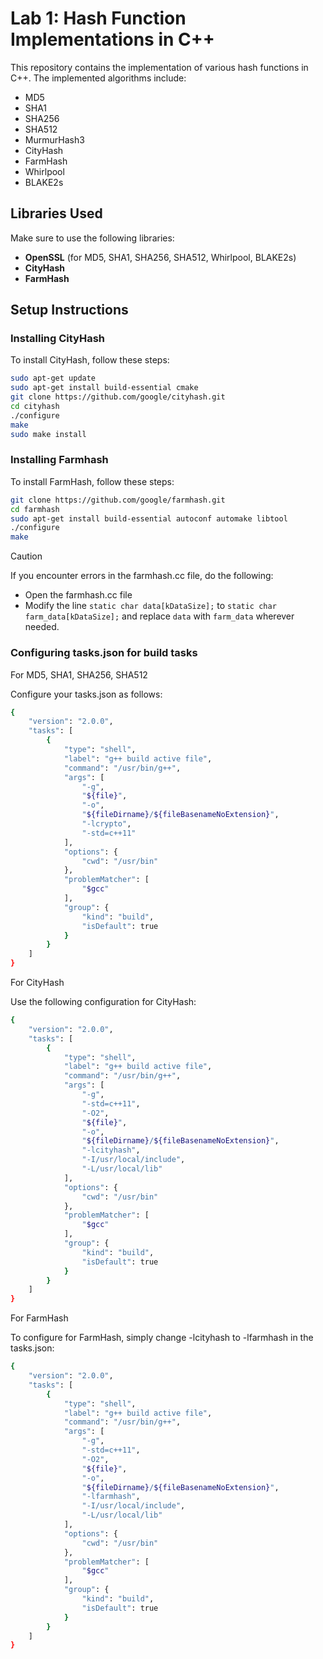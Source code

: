 # Lab 1: Hash Function Implementations in C++

This repository contains the implementation of various hash functions in C++. The implemented algorithms include:

- MD5
- SHA1
- SHA256
- SHA512
- MurmurHash3
- CityHash
- FarmHash
- Whirlpool
- BLAKE2s

## Libraries Used

Make sure to use the following libraries:

- **OpenSSL** (for MD5, SHA1, SHA256, SHA512, Whirlpool, BLAKE2s)
- **CityHash**
- **FarmHash**

## Setup Instructions

### Installing CityHash

To install CityHash, follow these steps:

```bash
sudo apt-get update
sudo apt-get install build-essential cmake
git clone https://github.com/google/cityhash.git
cd cityhash
./configure
make    
sudo make install
```

### Installing Farmhash
To install FarmHash, follow these steps:
```bash
git clone https://github.com/google/farmhash.git
cd farmhash
sudo apt-get install build-essential autoconf automake libtool
./configure
make
```
> [!CAUTION]
> If you encounter errors in the farmhash.cc file, do the following:

- Open the farmhash.cc file
- Modify the line 
  ```static char data[kDataSize];``` to ```static char farm_data[kDataSize];``` and replace `data` with `farm_data` wherever needed.

### Configuring tasks.json for build tasks
For MD5, SHA1, SHA256, SHA512 

Configure your tasks.json as follows:
```bash
{
    "version": "2.0.0",
    "tasks": [
        {
            "type": "shell",
            "label": "g++ build active file",
            "command": "/usr/bin/g++",
            "args": [
                "-g",
                "${file}",
                "-o",
                "${fileDirname}/${fileBasenameNoExtension}",
                "-lcrypto",
                "-std=c++11"
            ],
            "options": {
                "cwd": "/usr/bin"
            },
            "problemMatcher": [
                "$gcc"
            ],
            "group": {
                "kind": "build",
                "isDefault": true
            }
        }
    ]
}
```

For CityHash

Use the following configuration for CityHash:
```bash
{
    "version": "2.0.0",
    "tasks": [
        {
            "type": "shell",
            "label": "g++ build active file",
            "command": "/usr/bin/g++",
            "args": [
                "-g",
                "-std=c++11",
                "-O2",
                "${file}",
                "-o",
                "${fileDirname}/${fileBasenameNoExtension}",
                "-lcityhash",
                "-I/usr/local/include",
                "-L/usr/local/lib"
            ],
            "options": {
                "cwd": "/usr/bin"
            },
            "problemMatcher": [
                "$gcc"
            ],
            "group": {
                "kind": "build",
                "isDefault": true
            }
        }
    ]
}
```
For FarmHash

To configure for FarmHash, simply change -lcityhash to -lfarmhash in the tasks.json:
```bash
{
    "version": "2.0.0",
    "tasks": [
        {
            "type": "shell",
            "label": "g++ build active file",
            "command": "/usr/bin/g++",
            "args": [
                "-g",
                "-std=c++11",
                "-O2",
                "${file}",
                "-o",
                "${fileDirname}/${fileBasenameNoExtension}",
                "-lfarmhash",
                "-I/usr/local/include",
                "-L/usr/local/lib"
            ],
            "options": {
                "cwd": "/usr/bin"
            },
            "problemMatcher": [
                "$gcc"
            ],
            "group": {
                "kind": "build",
                "isDefault": true
            }
        }
    ]
}

```